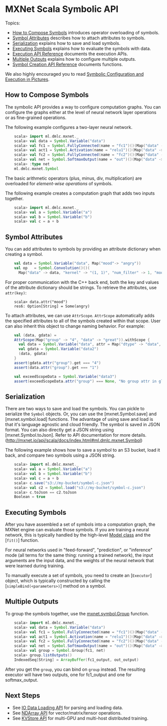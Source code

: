 # MXNet Scala Symbolic API

Topics:

* [How to Compose Symbols](#overloaded-operators) introduces operator overloading of symbols.
* [Symbol Attributes](#symbol-attributes) describes how to attach attributes to symbols.
* [Serialization](#serialization) explains how to save and load symbols.
* [Executing Symbols](#executing-symbols) explains how to evaluate the symbols with data.
* [Execution API Reference](http://mxnet.io/api/scala/docs/index.html#ml.dmlc.mxnet.Executor) documents the execution APIs.
* [Multiple Outputs](#multiple-outputs) explains how to configure multiple outputs.
* [Symbol Creation API Reference](http://mxnet.io/api/scala/docs/index.html#ml.dmlc.mxnet.Symbol) documents functions.

We also highly encouraged you to read [Symbolic Configuration and Execution in Pictures](symbol_in_pictures.md).

## How to Compose Symbols

The symbolic API provides a way to configure computation graphs.
You can configure the graphs either at the level of neural network layer operations or as fine-grained operations.

The following example configures a two-layer neural network.

```scala
    scala> import ml.dmlc.mxnet._
    scala> val data = Symbol.Variable("data")
    scala> val fc1 = Symbol.FullyConnected(name = "fc1")()(Map("data" -> data, "num_hidden" -> 128))
    scala> val act1 = Symbol.Activation(name = "relu1")()(Map("data" -> fc1, "act_type" -> "relu"))
    scala> val fc2 = Symbol.FullyConnected(name = "fc2")()(Map("data" -> act1, "num_hidden" -> 64))
    scala> val net = Symbol.SoftmaxOutput(name = "out")()(Map("data" -> fc2))
    scala> :type net
    ml.dmlc.mxnet.Symbol
```

The basic arithmetic operators (plus, minus, div, multiplication) are overloaded for
*element-wise operations* of symbols.

The following example creates a computation graph that adds two inputs together.

```scala
    scala> import ml.dmlc.mxnet._
    scala> val a = Symbol.Variable("a")
    scala> val b = Symbol.Variable("b")
    scala> val c = a + b
```

## Symbol Attributes

You can add attributes to symbols by providing an attribute dictionary when creating a symbol.

```scala
    val data = Symbol.Variable("data", Map("mood"-> "angry"))
    val op   = Symbol.Convolution()()(
      Map("data" -> data, "kernel" -> "(1, 1)", "num_filter" -> 1, "mood"-> "so so"))
```
For proper communication with the C++ back end, both the key and values of the attribute dictionary should be strings. To retrieve the attributes, use `attr(key)`:

```
    scala> data.attr("mood")
    res6: Option[String] = Some(angry)
```

To attach attributes, we can use ```AttrScope```. ```AttrScope``` automatically adds the specified attributes to all of the symbols created within that scope. User can also inherit this object to change naming behavior. For example:

```scala
    val (data, gdata) =
    AttrScope(Map("group" -> "4", "data" -> "great")).withScope {
      val data = Symbol.Variable("data", attr = Map("dtype" -> "data", "group" -> "1"))
      val gdata = Symbol.Variable("data2")
      (data, gdata)
    }
    assert(gdata.attr("group").get === "4")
    assert(data.attr("group").get === "1")

    val exceedScopeData = Symbol.Variable("data3")
    assert(exceedScopeData.attr("group") === None, "No group attr in global attr scope")
```  

## Serialization

There are two ways to save and load the symbols. You can pickle to serialize the ```Symbol``` objects.
Or, you can use the [mxnet.Symbol.save] and [mxnet.symbol.load] functions.
The advantage of using save and load is that it's  language agnostic and cloud friendly.
The symbol is saved in JSON format. You can also directly get a JSON string using [mxnet.Symbol.toJson].
Refer to API documentation for more details. (http://mxnet.io/api/scala/docs/index.html#ml.dmlc.mxnet.Symbol)

The following example shows how to save a symbol to an S3 bucket, load it back, and compare two symbols using a JSON string.

```scala
    scala> import ml.dmlc.mxnet._
    scala> val a = Symbol.Variable("a")
    scala> val b = Symbol.Variable("b")
    scala> val c = a + b
    scala> c.save("s3://my-bucket/symbol-c.json")
    scala> val c2 = Symbol.load("s3://my-bucket/symbol-c.json")
    scala> c.toJson == c2.toJson
    Boolean = true
```

## Executing Symbols

After you have assembled a set of symbols into a computation graph, the MXNet engine can evaluate those symbols.
If you are training a neural network, this is typically
handled by the high-level [Model class](model.md) and the [`fit()`] function.

For neural networks used in "feed-forward", "prediction", or "inference" mode (all terms for the same
thing: running a trained network), the input arguments are the
input data, and the weights of the neural network that were learned during training.  

To manually execute a set of symbols, you need to create an [`Executor`] object,
which is typically constructed by calling the [`simpleBind(<parameters>)`] method on a symbol.  

## Multiple Outputs

To group the symbols together, use the [mxnet.symbol.Group](#mxnet.symbol.Group) function.

```scala
    scala> import ml.dmlc.mxnet._
    scala> val data = Symbol.Variable("data")
    scala> val fc1 = Symbol.FullyConnected(name = "fc1")()(Map("data" -> data, "num_hidden" -> 128))
    scala> val act1 = Symbol.Activation(name = "relu1")()(Map("data" -> fc1, "act_type" -> "relu"))
    scala> val fc2 = Symbol.FullyConnected(name = "fc2")()(Map("data" -> act1, "num_hidden" -> 64))
    scala> val net = Symbol.SoftmaxOutput(name = "out")()(Map("data" -> fc2))
    scala> val group = Symbol.Group(fc1, net)
    scala> group.listOutputs()
    IndexedSeq[String] = ArrayBuffer(fc1_output, out_output)
```

After you get the ```group```, you can bind on ```group``` instead.
The resulting executor will have two outputs, one for fc1_output and one for softmax_output.

## Next Steps
* See [IO Data Loading API](io.md) for parsing and loading data.
* See [NDArray API](ndarray.md) for vector/matrix/tensor operations.
* See [KVStore API](kvstore.md) for multi-GPU and multi-host distributed training.
